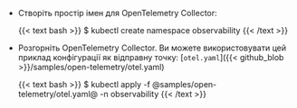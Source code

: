 ---
---
*   Створіть простір імен для OpenTelemetry Collector:

    {{< text bash >}}
    $ kubectl create namespace observability
    {{< /text >}}

*   Розгорніть OpenTelemetry Collector. Ви можете використовувати цей приклад конфігурації як відправну точку:
    [`otel.yaml`]({{< github_blob >}}/samples/open-telemetry/otel.yaml)

    {{< text bash >}}
    $ kubectl apply -f @samples/open-telemetry/otel.yaml@ -n observability
    {{< /text >}}
